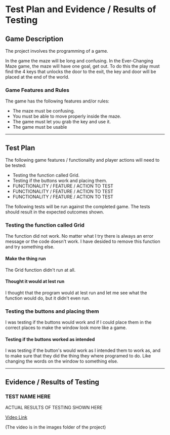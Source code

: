 # Test Plan and Evidence / Results of Testing

## Game Description

The project involves the programming of a game.

In the game the maze will be long and confusing.
In the Ever-Changing Maze game, the maze will have one goal, get out.
To do this the play must find the 4 keys that unlocks the door to the exit, the key and door will be placed at the end of the world.

### Game Features and Rules

The game has the following features and/or rules:

- The maze must be confusing.
- You must be able to move properly inside the maze.
- The game must let you grab the key and use it.
- The game must be usable

---

## Test Plan

The following game features / functionality and player actions will need to be tested:

- Testing the function called Grid.
- Testing if the buttons work and placing them.
- FUNCTIONALITY / FEATURE / ACTION TO TEST
- FUNCTIONALITY / FEATURE / ACTION TO TEST
- FUNCTIONALITY / FEATURE / ACTION TO TEST

The following tests will be run against the completed game. The tests should result in the expected outcomes shown.


### Testing the function called Grid

The function did not work. No matter what I try there is always an error message or the code doesn't work. I have desided to remove this function and try something else.

#### Make the thing run

The Grid function didn't run at all.

#### Thought it would at lest run

I thought that the program would at lest run and let me see what the function would do, but it didn't even run.


### Testing the buttons and placing them

I was testing if the buttons would work and if I could place them in the correct places to make the window look more like a game.

#### Testing if the buttons worked as intended

I was testing if the button's would work as I intended them to work as, and to make sure that they did the thing they where programed to do.
Like changing the words on the window to something else.


---


## Evidence / Results of Testing

### TEST NAME HERE

ACTUAL RESULTS OF TESTING SHOWN HERE

[Video Link](images%2FRecording-20241107_205142.webm)

(The video is in the images folder of the project)

